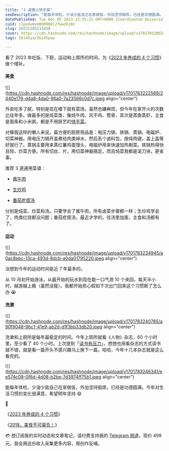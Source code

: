 ```yaml
---
title: "3 道懒人快手菜"
seoDescription: "能每年体检，少油少盐自己在家做饭，外加坚持锻炼，已经是功德圆满。"
datePublished: Tue Dec 05 2023 13:35:21 GMT+0000 (Coordinated Universal Time)
cuid: clpsdumvm000008l2fwwzbj0z
slug: 20231205213458
cover: https://cdn.hashnode.com/res/hashnode/image/upload/v1701783209242/354d97a5-9573-4d1f-80fb-e4b55b0db8e7.jpeg
tags: 5bi45yaz5bi45paw

---
```


看了 2023 年吃饭、下厨，运动和上厕所的时间，为《[2023 年养成的 4 个习惯](https://mp.weixin.qq.com/s?__biz=MzI3MzU5MDA1OQ==&mid=2247488229&idx=1&sn=f263e13bfc31ac1180d671316d8cbe40&chksm=eb21a0a1dc5629b7378827d6e65e9c0670cf099fcfd78adae72b4252acb0cc2b1ca1fb30942a#rd)》做个增补。

#### 美食

![](https://cdn.hashnode.com/res/hashnode/image/upload/v1701783222569/2440e176-d4a8-4da0-96a0-7a23566c0d7c.jpeg align="center")

外卖吃多了腻，特别是现在楼下就有菜场，虽然也嫌麻烦，但今年在家开火的次数比往年多。做最多的是炖菜类，像炖牛肉、风干鸡、筒骨，其次是蒸鱼蒸虾，主食是面条和小米粥，都是不用厨艺的[快手菜](https://sspai.com/post/77919)。

对像我这样的懒人来说，最方便的厨房用品是：电压力锅、铁锅、蒸锅、电磁炉、切菜神器。用电压力锅开盖煮给肉类焯水，然后丢个卤料包，按炖肉键，盖上盖等好就行了。蒸锅主要用来蒸红薯鸡蛋馒头，电磁炉用来快速加热剩菜。铁锅热得快且轻，炒菜方便。所有切丝、片，用切菜神器搞定。而且炖菜我都是滚刀块，更省事。

推荐 3 道通用菜谱：

* [酱牛肉](https://www.bilibili.com/video/BV1VW41147Fh)
    
* [生炒鸡](https://www.bilibili.com/video/BV1AY4y1i7tL/)
    
* [番茄疙瘩汤](https://www.bilibili.com/video/BV1Bt411i7qP/)
    

分别是炖菜、炒菜和汤。只要学会了酱牛肉，所有卤菜步骤都一样；生炒鸡学会了，肉类红烧都没问题；番茄疙瘩汤，最近才学的，往汤里加面，主食和汤都有了。

#### 运动

![](https://cdn.hashnode.com/res/hashnode/image/upload/v1701783234945/a0ac8ebc-13ca-493d-8dcb-a0da01795220.jpeg align="center")

没想到今年的运动时间是近 7 年最多的。

从 10 月初开始游泳，从最开始的玩水到现在能一口气游 10 个来回，每天半小时。越游越上瘾（虽然没瘦）。我都开始担心假如下次出门回来这个习惯断了怎么办 😭

#### 洗漱

![](https://cdn.hashnode.com/res/hashnode/image/upload/v1701783240785/a90f9048-9bc1-41e9-ab2d-d1f3bb33db20.jpeg align="center")

洗漱和上厕所是每年最稳定的时间。今年上厕所就看《人物》杂志，60 个小时里，至少看了 40 个小时。上次提到「[读书有压力](https://mp.weixin.qq.com/s?__biz=MzI3MzU5MDA1OQ==&mid=2247488224&idx=1&sn=b569ebc1717fb407690902455778be05&chksm=eb21a0a4dc5629b2937dc9b6237e5ae980e07c4bb0c63e705cd3e91c714aa0b53622259b7593#rd)」，想想也用看杂志的方式读书就不错，就是看一篇开头不感兴趣马上换下一篇，哈哈，今年十几本杂志就是这么看完的。

![](https://cdn.hashnode.com/res/hashnode/image/upload/v1701783246341/ee574c08-0f6d-4d08-b2be-7d3974ff75b1.jpeg align="center")

能每年体检，少油少盐自己在家做饭，外加坚持锻炼，已经是功德圆满。今年对生活习惯的变化很满意，希望明年坚持 😄

🔗

《[2023 年养成的 4 个习惯](https://mp.weixin.qq.com/s?__biz=MzI3MzU5MDA1OQ==&mid=2247488229&idx=1&sn=f263e13bfc31ac1180d671316d8cbe40&chksm=eb21a0a1dc5629b7378827d6e65e9c0670cf099fcfd78adae72b4252acb0cc2b1ca1fb30942a#rd)》

《[2018，美食不可辜负！](https://mp.weixin.qq.com/s?__biz=MzI3MzU5MDA1OQ==&mid=2247484722&idx=1&sn=2c3085a10aec3f634c03e892b4b9340f&chksm=eb21b776dc563e60a468efff91ebd0e3d5301ac604615591ff3631a25495bf1dbf527861652c#rd)》

💳 想订阅我的实时动态和文章笔记，请付费支持我的 [Telegram 频道](https://mp.weixin.qq.com/s/A_yK10ktL8Nl7RzsnGwzEg)，现价 499 元，我会用这份收入采集更多内容，用创作反哺。